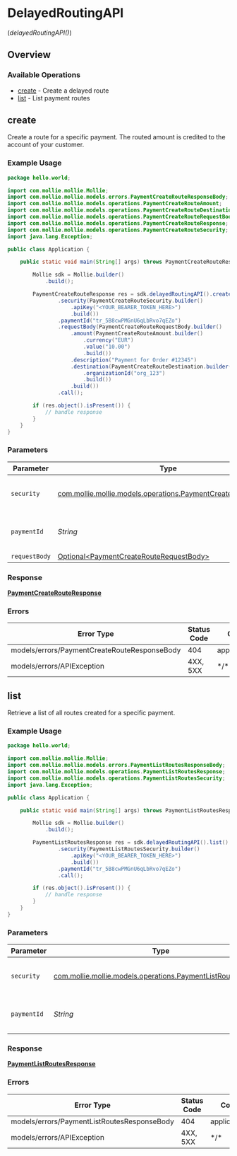 # DelayedRoutingAPI
(*delayedRoutingAPI()*)

## Overview

### Available Operations

* [create](#create) - Create a delayed route
* [list](#list) - List payment routes

## create

Create a route for a specific payment.
The routed amount is credited to the account of your customer.

### Example Usage

```java
package hello.world;

import com.mollie.mollie.Mollie;
import com.mollie.mollie.models.errors.PaymentCreateRouteResponseBody;
import com.mollie.mollie.models.operations.PaymentCreateRouteAmount;
import com.mollie.mollie.models.operations.PaymentCreateRouteDestination;
import com.mollie.mollie.models.operations.PaymentCreateRouteRequestBody;
import com.mollie.mollie.models.operations.PaymentCreateRouteResponse;
import com.mollie.mollie.models.operations.PaymentCreateRouteSecurity;
import java.lang.Exception;

public class Application {

    public static void main(String[] args) throws PaymentCreateRouteResponseBody, Exception {

        Mollie sdk = Mollie.builder()
            .build();

        PaymentCreateRouteResponse res = sdk.delayedRoutingAPI().create()
                .security(PaymentCreateRouteSecurity.builder()
                    .apiKey("<YOUR_BEARER_TOKEN_HERE>")
                    .build())
                .paymentId("tr_5B8cwPMGnU6qLbRvo7qEZo")
                .requestBody(PaymentCreateRouteRequestBody.builder()
                    .amount(PaymentCreateRouteAmount.builder()
                        .currency("EUR")
                        .value("10.00")
                        .build())
                    .description("Payment for Order #12345")
                    .destination(PaymentCreateRouteDestination.builder()
                        .organizationId("org_123")
                        .build())
                    .build())
                .call();

        if (res.object().isPresent()) {
            // handle response
        }
    }
}
```

### Parameters

| Parameter                                                                                                               | Type                                                                                                                    | Required                                                                                                                | Description                                                                                                             | Example                                                                                                                 |
| ----------------------------------------------------------------------------------------------------------------------- | ----------------------------------------------------------------------------------------------------------------------- | ----------------------------------------------------------------------------------------------------------------------- | ----------------------------------------------------------------------------------------------------------------------- | ----------------------------------------------------------------------------------------------------------------------- |
| `security`                                                                                                              | [com.mollie.mollie.models.operations.PaymentCreateRouteSecurity](../../models/operations/PaymentCreateRouteSecurity.md) | :heavy_check_mark:                                                                                                      | The security requirements to use for the request.                                                                       |                                                                                                                         |
| `paymentId`                                                                                                             | *String*                                                                                                                | :heavy_check_mark:                                                                                                      | Provide the ID of the related payment.                                                                                  | tr_5B8cwPMGnU6qLbRvo7qEZo                                                                                               |
| `requestBody`                                                                                                           | [Optional\<PaymentCreateRouteRequestBody>](../../models/operations/PaymentCreateRouteRequestBody.md)                    | :heavy_minus_sign:                                                                                                      | N/A                                                                                                                     |                                                                                                                         |

### Response

**[PaymentCreateRouteResponse](../../models/operations/PaymentCreateRouteResponse.md)**

### Errors

| Error Type                                   | Status Code                                  | Content Type                                 |
| -------------------------------------------- | -------------------------------------------- | -------------------------------------------- |
| models/errors/PaymentCreateRouteResponseBody | 404                                          | application/hal+json                         |
| models/errors/APIException                   | 4XX, 5XX                                     | \*/\*                                        |

## list

Retrieve a list of all routes created for a specific payment.

### Example Usage

```java
package hello.world;

import com.mollie.mollie.Mollie;
import com.mollie.mollie.models.errors.PaymentListRoutesResponseBody;
import com.mollie.mollie.models.operations.PaymentListRoutesResponse;
import com.mollie.mollie.models.operations.PaymentListRoutesSecurity;
import java.lang.Exception;

public class Application {

    public static void main(String[] args) throws PaymentListRoutesResponseBody, Exception {

        Mollie sdk = Mollie.builder()
            .build();

        PaymentListRoutesResponse res = sdk.delayedRoutingAPI().list()
                .security(PaymentListRoutesSecurity.builder()
                    .apiKey("<YOUR_BEARER_TOKEN_HERE>")
                    .build())
                .paymentId("tr_5B8cwPMGnU6qLbRvo7qEZo")
                .call();

        if (res.object().isPresent()) {
            // handle response
        }
    }
}
```

### Parameters

| Parameter                                                                                                             | Type                                                                                                                  | Required                                                                                                              | Description                                                                                                           | Example                                                                                                               |
| --------------------------------------------------------------------------------------------------------------------- | --------------------------------------------------------------------------------------------------------------------- | --------------------------------------------------------------------------------------------------------------------- | --------------------------------------------------------------------------------------------------------------------- | --------------------------------------------------------------------------------------------------------------------- |
| `security`                                                                                                            | [com.mollie.mollie.models.operations.PaymentListRoutesSecurity](../../models/operations/PaymentListRoutesSecurity.md) | :heavy_check_mark:                                                                                                    | The security requirements to use for the request.                                                                     |                                                                                                                       |
| `paymentId`                                                                                                           | *String*                                                                                                              | :heavy_check_mark:                                                                                                    | Provide the ID of the related payment.                                                                                | tr_5B8cwPMGnU6qLbRvo7qEZo                                                                                             |

### Response

**[PaymentListRoutesResponse](../../models/operations/PaymentListRoutesResponse.md)**

### Errors

| Error Type                                  | Status Code                                 | Content Type                                |
| ------------------------------------------- | ------------------------------------------- | ------------------------------------------- |
| models/errors/PaymentListRoutesResponseBody | 404                                         | application/hal+json                        |
| models/errors/APIException                  | 4XX, 5XX                                    | \*/\*                                       |